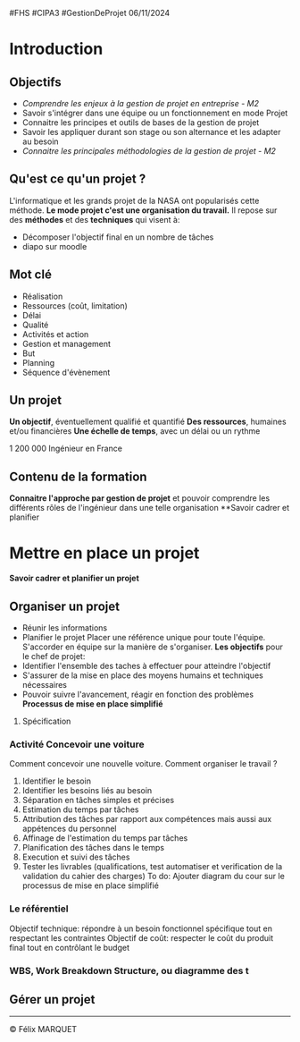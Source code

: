 #FHS #CIPA3 #GestionDeProjet
06/11/2024

# Introduction
## Objectifs
- *Comprendre les enjeux à la gestion de projet en entreprise - M2*
- Savoir s'intégrer dans une équipe ou un fonctionnement en mode Projet
- Connaitre les principes et outils de bases de la gestion de projet
- Savoir les appliquer durant son stage ou son alternance et les adapter au besoin
- *Connaitre les principales méthodologies de la gestion de projet - M2*

## Qu'est ce qu'un projet ?
L'informatique et les grands projet de la NASA ont popularisés cette méthode.
**Le mode projet c'est une organisation du travail.**
Il repose sur des **méthodes** et des **techniques** qui visent à:
- Décomposer l'objectif final en un nombre de tâches
- diapo sur moodle

## Mot clé
- Réalisation
- Ressources (coût, limitation)
- Délai
- Qualité
- Activités et action
- Gestion et management
- But
- Planning
- Séquence d'évènement

## Un projet
**Un objectif**, éventuellement qualifié et quantifié
**Des ressources**, humaines et/ou financières
**Une échelle de temps**, avec un délai ou un rythme

1 200 000 Ingénieur en France

## Contenu de la formation
**Connaitre l'approche par gestion de projet** et pouvoir comprendre les différents rôles de l'ingénieur dans une telle organisation
**Savoir cadrer et planifier


# Mettre en place un projet
**Savoir cadrer et planifier un projet**
## Organiser un projet
- Réunir les informations
- Planifier le projet
Placer une référence unique pour toute l'équipe.
S'accorder en équipe sur la manière de s'organiser.
**Les objectifs** pour le chef de projet:
- Identifier l'ensemble des taches à effectuer pour atteindre l'objectif
- S'assurer de la mise en place des moyens humains et techniques nécessaires
- Pouvoir suivre l'avancement, réagir en fonction des problèmes
**Processus de mise en place simplifié**
1. Spécification

### Activité Concevoir une voiture
Comment concevoir une nouvelle voiture. Comment organiser le travail ?
1. Identifier le besoin
2. Identifier les besoins liés au besoin
3. Séparation en tâches simples et précises
4. Estimation du temps par tâches
5. Attribution des tâches par rapport aux compétences mais aussi aux appétences du personnel
6. Affinage de l'estimation du temps par tâches
7. Planification des tâches dans le temps
8. Execution et suivi des tâches
9. Tester les livrables (qualifications, test automatiser et verification de la validation du cahier des charges)
To do: Ajouter diagram du cour sur le processus de mise en place simplifié
### Le référentiel
Objectif technique: répondre à un besoin fonctionnel spécifique tout en respectant les contraintes
Objectif de coût: respecter le coût du produit final tout en contrôlant le budget
### WBS, Work Breakdown Structure, ou diagramme des t
## Gérer un projet


---
&copy; Félix MARQUET
